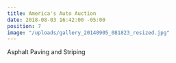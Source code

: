 ```yaml
---
title: America's Auto Auction
date: 2018-08-03 16:42:00 -05:00
position: 7
image: "/uploads/gallery_20140905_081823_resized.jpg"
---
```


Asphalt Paving and Striping